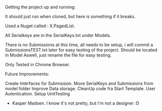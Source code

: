 Getting the project up and running:

It should just run when cloned, but here is something if it breaks.

Used a Nuget called : X.PagedList.

All Serialkeys are in the SerialKeys.txt under Models.

There is no Submissions at this time, all needs to be setup, i will commit a SubmissionsTEST.txt later 
for easy testing of the project. Should be located in Model Aswell, just rename the file for easy testing.

Only Tested in Chrome Browser.


Future Improvements:

Create Interfaces for Submission.
Move SerialKeys and Submissions from model folder
Improve Data storage.
CleanUp code fra Start Template.
User Autentication.
Setup UnitTesting

- Kasper Madsen. I know it's not pretty, but i'm not a designer :D

